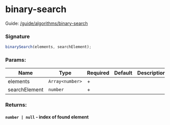 # binary-search

Guide: [/guide/algorithms/binary-search](/guide/algorithms/binary-search)

### Signature

```ts
binarySearch(elements, searchElement);
```

### Params:

| Name          | Type            | Required | Default | Description |
|---------------|-----------------|----------|---------|-------------|
| elements      | `Array<number>` | +        |         |             |
| searchElement | `number`        | +        |         |             |

### Returns:

#### `number | null` - index of found element

<br>
